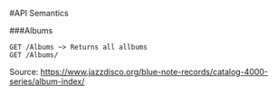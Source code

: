 #API Semantics


###Albums

```
GET /Albums ~> Returns all allbums
GET /Albums/
```
Source: https://www.jazzdisco.org/blue-note-records/catalog-4000-series/album-index/